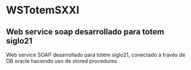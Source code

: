 # WSTotemSXXI
## Web service soap desarrollado para totem siglo21
Web service SOAP desarrollado para totem siglo21, conectado a través de DB oracle haciendo uso de stored procedures.
